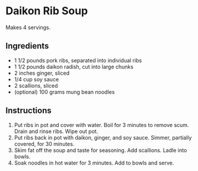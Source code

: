 # Daikon Rib Soup

Makes 4 servings.

## Ingredients

- 1 1/2 pounds pork ribs, separated into individual ribs
- 1 1/2 pounds daikon radish, cut into large chunks
- 2 inches ginger, sliced
- 1/4 cup soy sauce
- 2 scallions, sliced
- (optional) 100 grams mung bean noodles

## Instructions

1. Put ribs in pot and cover with water. Boil for 3 minutes to remove scum. Drain and rinse ribs. Wipe out pot.
2. Put ribs back in pot with daikon, ginger, and soy sauce. Simmer, partially covered, for 30 minutes.
3. Skim fat off the soup and taste for seasoning. Add scallions. Ladle into bowls.
4. Soak noodles in hot water for 3 minutes. Add to bowls and serve.
